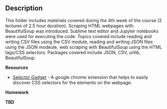 ## Description
This folder includes materials covered during the 4th week of the course (2 lectures of 2.5 hour duration). Scraping HTML webpages with BeautifulSoup was introduced. Sublime text editor and Jupyter notebooks were used for executing the code. Topics covered include reading and writing CSV files using the CSV module, reading and writing JSON files using the JSON modeule, web scraping with BeautifulSoup using the HTML tags/CSS selectors. Packages covered include JSON, CSV, urllib, BeautifulSoup.

**Resources**
- [Selector Gadget](https://chrome.google.com/webstore/detail/selectorgadget/mhjhnkcfbdhnjickkkdbjoemdmbfginb?hl=en) - A google chrome extension that helps to easily discover CSS selectors for the elements on the webpage.

**Homework**

**TBD**

